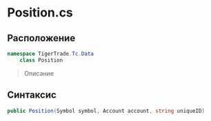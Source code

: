 
# Position.cs
## Расположение
```csharp
namespace TigerTrade.Tc.Data  
    class Position
```

> Описание

## Синтаксис
```csharp
public Position(Symbol symbol, Account account, string uniqueID)
```
